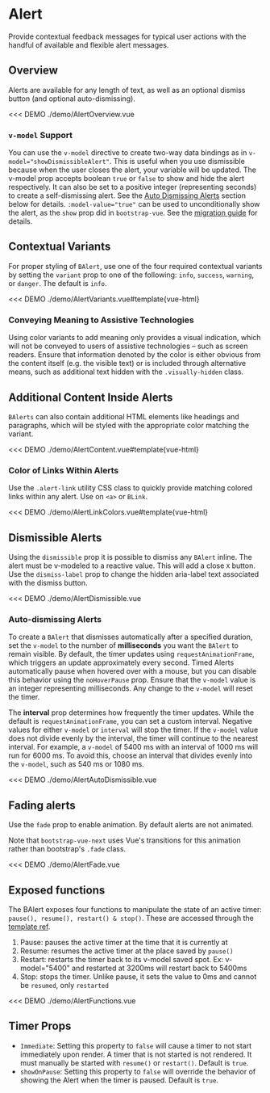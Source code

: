 # Alert

<PageHeader>

Provide contextual feedback messages for typical user actions with the handful of available and flexible alert messages.

</PageHeader>

## Overview

Alerts are available for any length of text, as well as an optional dismiss button (and optional auto-dismissing).

<<< DEMO ./demo/AlertOverview.vue

### `v-model` Support

You can use the `v-model` directive to create two-way data bindings as in `v-model="showDismissibleAlert"`. This is useful when you use dismissible because when the user closes the alert, your variable will be updated. The v-model prop accepts boolean `true` or `false` to show and hide the alert respectively. It can also be set to a positive integer (representing seconds) to create a self-dismissing alert. See the [Auto Dismissing Alerts](#auto-dismissing-alerts) section below for details. `:model-value="true"` can be used to unconditionally show the alert, as the `show` prop did in `bootstrap-vue`. See the
[migration guide](/docs/migration-guide#balert) for details.

## Contextual Variants

For proper styling of `BAlert`, use one of the four required contextual variants by setting the `variant` prop to one of the following: `info`, `success`, `warning`, or `danger`. The default is `info`.

<<< DEMO ./demo/AlertVariants.vue#template{vue-html}

### Conveying Meaning to Assistive Technologies

Using color variants to add meaning only provides a visual indication, which will not be conveyed to users of assistive technologies – such as screen readers. Ensure that information denoted by the color is either obvious from the content itself (e.g. the visible text) or is included through alternative means, such as additional text hidden with the `.visually-hidden` class.

## Additional Content Inside Alerts

`BAlerts` can also contain additional HTML elements like headings and paragraphs, which will be styled with the appropriate color matching the variant.

<<< DEMO ./demo/AlertContent.vue#template{vue-html}

### Color of Links Within Alerts

Use the `.alert-link` utility CSS class to quickly provide matching colored links within any alert. Use on `<a>` or `BLink`.

<<< DEMO ./demo/AlertLinkColors.vue#template{vue-html}

## Dismissible Alerts

Using the `dismissible` prop it is possible to dismiss any `BAlert` inline. The alert must be v-modeled to a reactive value. This will add a close `X` button. Use the `dismiss-label` prop to change the hidden aria-label text associated with the dismiss button.

<<< DEMO ./demo/AlertDismissible.vue

### Auto-dismissing Alerts

To create a `BAlert` that dismisses automatically after a specified duration, set the `v-model` to the number of **milliseconds** you want the `BAlert` to remain visible. By default, the timer updates using `requestAnimationFrame`, which triggers an update approximately every second. Timed Alerts automatically pause when hovered over with a mouse, but you can disable this behavior using the `noHoverPause` prop. Ensure that the `v-model` value is an integer representing milliseconds. Any change to the `v-model` will reset the timer.

The **interval** prop determines how frequently the timer updates. While the default is `requestAnimationFrame`, you can set a custom interval. Negative values for either `v-model` or `interval` will stop the timer. If the `v-model` value does not divide evenly by the interval, the timer will continue to the nearest interval. For example, a `v-model` of 5400 ms with an interval of 1000 ms will run for 6000 ms. To avoid this, choose an interval that divides evenly into the `v-model`, such as 540 ms or 1080 ms.

<<< DEMO ./demo/AlertAutoDismissible.vue

## Fading alerts

Use the `fade` prop to enable animation. By default alerts are not animated.

Note that `bootstrap-vue-next` uses Vue's transitions for this animation rather than bootstrap's `.fade` class.

<<< DEMO ./demo/AlertFade.vue

## Exposed functions

The BAlert exposes four functions to manipulate the state of an active timer: `pause(), resume(), restart() & stop()`. These are accessed through the [template ref](https://vuejs.org/guide/essentials/template-refs.html#template-refs).

1. Pause: pauses the active timer at the time that it is currently at
2. Resume: resumes the active timer at the place saved by `pause()`
3. Restart: restarts the timer back to its v-model saved spot. Ex: v-model="5400" and restarted at 3200ms will restart back to 5400ms
4. Stop: stops the timer. Unlike pause, it sets the value to 0ms and cannot be `resumed`, only `restarted`

<<< DEMO ./demo/AlertFunctions.vue

## Timer Props

- `Immediate`: Setting this property to `false` will cause a timer to not start immediately upon render. A timer that is not started is not rendered. It must manually be started with `resume()` or `restart()`. Default is `true`.
- `showOnPause`: Setting this property to `false` will override the behavior of showing the Alert when the timer is paused. Default is `true`.

<ComponentReference :data="data" />

<script setup lang="ts">
import {data} from '../../data/components/alert.data'
</script>

